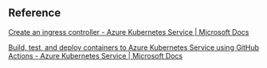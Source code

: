 ## Reference

[Create an ingress controller - Azure Kubernetes Service | Microsoft Docs](https://docs.microsoft.com/en-us/azure/aks/ingress-basic)

[Build, test, and deploy containers to Azure Kubernetes Service using GitHub Actions - Azure Kubernetes Service | Microsoft Docs](https://docs.microsoft.com/en-us/azure/aks/kubernetes-action)

